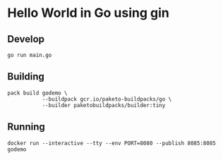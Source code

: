 # Hello World in Go using gin
## Develop
`go run main.go`

## Building
```
pack build godemo \
           --buildpack gcr.io/paketo-buildpacks/go \
           --builder paketobuildpacks/builder:tiny
```

## Running
`docker run --interactive --tty --env PORT=8080 --publish 8085:8085 godemo`
